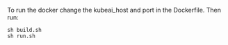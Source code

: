 To run the docker change the kubeai\_host and port in the Dockerfile. Then run:

```sh build.sh```  
```sh run.sh```

